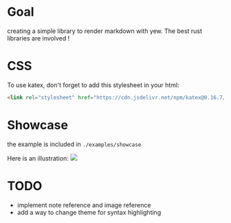 # Goal
creating a simple library to render markdown with yew.
The best rust libraries are involved !

# CSS
To use katex, don't forget to add this stylesheet in your html:

```html
<link rel="stylesheet" href="https://cdn.jsdelivr.net/npm/katex@0.16.7/dist/katex.min.css" integrity="sha384-3UiQGuEI4TTMaFmGIZumfRPtfKQ3trwQE2JgosJxCnGmQpL/lJdjpcHkaaFwHlcI" crossorigin="anonymous">
```

# Showcase
the example is included in `./examples/showcase`

Here is an illustration:
![](./img/showcase.png)

# TODO
- implement note reference and image reference
- add a way to change theme for syntax highlighting
